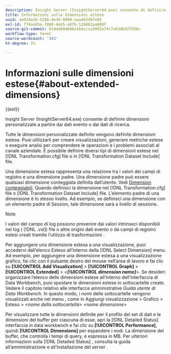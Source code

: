 ```yaml
---
description: Insight Server (InsightServer64.exe) consente di definire dimensioni personalizzate a partire dai dati evento o dai dati di ricerca.
title: Informazioni sulle dimensioni estese
uuid: ae014a26-5286-4e36-9098-aaa463d9fe05
exl-id: f74aa85e-f880-4ab5-a8fb-128862aa808f
source-git-commit: b1dda69a606a16dccca30d2a74c7e63dbd27936c
workflow-type: tm+mt
source-wordcount: '343'
ht-degree: 1%

---
```


# Informazioni sulle dimensioni estese{#about-extended-dimensions}

{{eol}}

Insight Server (InsightServer64.exe) consente di definire dimensioni personalizzate a partire dai dati evento o dai dati di ricerca.

Tutte le dimensioni personalizzate definite vengono definite dimensioni estese. Puoi utilizzarli per creare visualizzazioni, generare metriche estese o eseguire analisi per comprendere le operazioni e i problemi associati al canale aziendale. È possibile definire diversi tipi di dimensioni estese nel [!DNL Transformation.cfg] file o in [!DNL Transformation Dataset Include] file.

Una dimensione estesa rappresenta una relazione tra i valori dei campi di registro e una dimensione padre. Una dimensione padre può essere qualsiasi dimensione conteggiata definita dall’utente. Vedi [Dimension conteggiabili](../../../home/c-dataset-const-proc/c-ex-dim/c-types-ex-dim/c-count-dim.md#concept-f28b633419494e7bbc510012dbfcc6f8). Quando definisci la dimensione nel [!DNL Transformation.cfg] file o [!DNL Transformation Dataset Include] file. L’elemento padre di una dimensione è lo stesso livello. Ad esempio, se definisci una dimensione con un elemento padre di Session, tale dimensione sarà a livello di sessione.

>[!NOTE]
>
>I valori del campo di log possono provenire dai valori intrinseci disponibili nel log ( [!DNL .vsl]) file o altre origini dati evento o da campi di registro estesi creati tramite l’utilizzo di trasformazioni .

Per aggiungere una dimensione estesa a una visualizzazione, puoi accedervi dall’elenco Esteso all’interno della [!DNL Select Dimension] menu. Ad esempio, per aggiungere una dimensione estesa a una visualizzazione grafico, fai clic con il pulsante destro del mouse nell’area di lavoro e fai clic su **[!UICONTROL Add Visualization]** > **[!UICONTROL Graph]** > **[!UICONTROL Extended]** > *&lt;**[!UICONTROL dimension name]**>*. Se desideri organizzare l’elenco delle dimensioni estese all’interno dell’interfaccia di Data Workbench, puoi spostare le dimensioni estese in sottocartelle create. Vedere il capitolo relativo alle interfacce amministrative *Guida utente di Data Workbench*. In questo modo, i nomi delle sottocartelle vengono visualizzati anche nel menu , come in Aggiungi visualizzazione > Grafico > Esteso > &lt;*nome della sottocartella*> &lt;*nome dimensione*>

Per visualizzare tutte le dimensioni definite per il profilo del set di dati e le dimensioni del buffer per ciascuna di esse, apri la [!DNL Detailed Status] interfaccia in data workbench e fai clic su **[!UICONTROL Performance]**, quindi **[!UICONTROL Dimensions]** per espandere i nodi. La dimensione del buffer, che controlla i tempi di query, è espressa in MB. Per ulteriori informazioni sulla [!DNL Detailed Status] , consulta la guida all’amministrazione e all’installazione del server .
